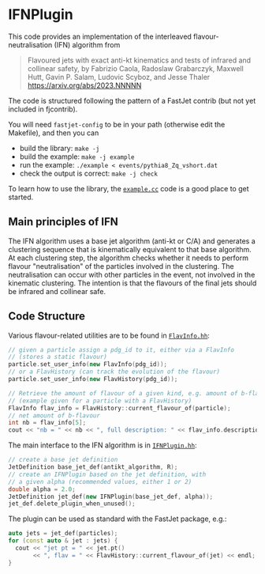 IFNPlugin 
=========

This code provides an implementation of the interleaved
flavour-neutralisation (IFN) algorithm from

> Flavoured jets with exact anti-kt kinematics and tests of infrared and collinear safety,
> by Fabrizio Caola, Radoslaw Grabarczyk, Maxwell Hutt, Gavin P. Salam, Ludovic Scyboz, and Jesse Thaler
> https://arxiv.org/abs/2023.NNNNN

The code is structured following the pattern of a FastJet contrib (but
not yet included in fjcontrib).

You will need `fastjet-config` to be in your path (otherwise edit the
Makefile), and then you can 

- build the library: `make -j`
- build the example: `make -j example`
- run the example: `./example < events/pythia8_Zq_vshort.dat`
- check the output is correct: `make -j check`

To learn how to use the library, the [`example.cc`](example.cc) code is
a good place to get started.

Main principles of IFN
----------------------

The IFN algorithm uses a base jet algorithm (anti-kt or C/A) and
generates a clustering sequence that is kinematically equivalent to that
base algorithm. At each clustering step, the algorithm checks whether it
needs to perform flavour "neutralisation" of the particles involved in
the clustering. The neutralisation can occur with other particles in the
event, not involved in the kinematic clustering. The intention is that
the flavours of the final jets should be infrared and collinear safe.


Code Structure
--------------

Various flavour-related utilities are to be found in [`FlavInfo.hh`](FlavInfo.hh):
```cpp
// given a particle assign a pdg_id to it, either via a FlavInfo 
// (stores a static flavour)
particle.set_user_info(new FlavInfo(pdg_id));
// or a FlavHistory (can track the evolution of the flavour)
particle.set_user_info(new FlavHistory(pdg_id));

// Retrieve the amount of flavour of a given kind, e.g. amount of b-flavour
// (example given for a particle with a FlavHistory)
FlavInfo flav_info = FlavHistory::current_flavour_of(particle);
// net amount of b-flavour
int nb = flav_info[5];
cout << "nb = " << nb << ", full description: " << flav_info.description() << endl;
```

The main interface to the IFN algorithm is in [`IFNPlugin.hh`](IFNPlugin.hh):
```cpp
// create a base jet definition
JetDefinition base_jet_def(antikt_algorithm, R);
// create an IFNPlugin based on the jet definition, with 
// a given alpha (recommended values, either 1 or 2)
double alpha = 2.0;
JetDefinition jet_def(new IFNPlugin(base_jet_def, alpha));
jet_def.delete_plugin_when_unused();
```

The plugin can be used as standard with the FastJet package, e.g.:
```cpp
auto jets = jet_def(particles);
for (const auto & jet : jets) {
  cout << "jet pt = " << jet.pt() 
       << ", flav = " << FlavHistory::current_flavour_of(jet) << endl;
}
```
